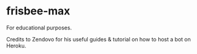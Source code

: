 # frisbee-max
For educational purposes.

Credits to Zendovo for his useful guides & tutorial on how to host a bot on Heroku.
